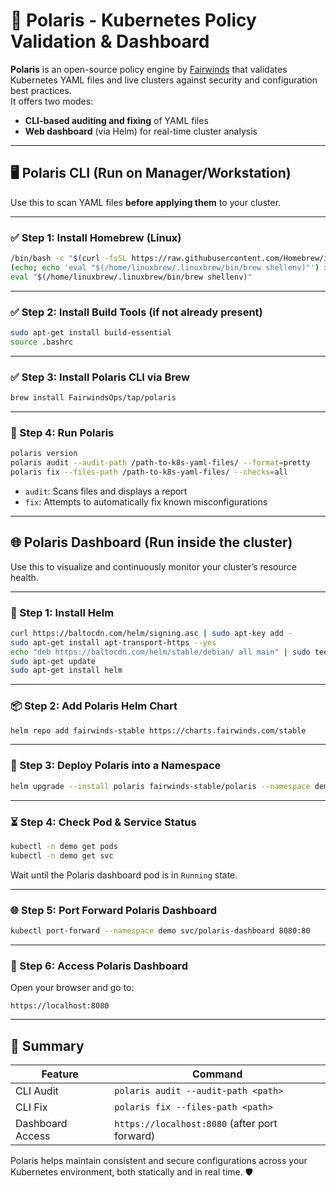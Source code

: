 # 🚦 Polaris - Kubernetes Policy Validation & Dashboard

**Polaris** is an open-source policy engine by [Fairwinds](https://www.fairwinds.com/) that validates Kubernetes YAML files and live clusters against security and configuration best practices.  
It offers two modes:

- **CLI-based auditing and fixing** of YAML files
- **Web dashboard** (via Helm) for real-time cluster analysis

---

## 🖥️ Polaris CLI (Run on Manager/Workstation)

Use this to scan YAML files **before applying them** to your cluster.

---

### ✅ Step 1: Install Homebrew (Linux)

```bash
/bin/bash -c "$(curl -fsSL https://raw.githubusercontent.com/Homebrew/install/HEAD/install.sh)"
(echo; echo 'eval "$(/home/linuxbrew/.linuxbrew/bin/brew shellenv)"') >> ~/.bashrc
eval "$(/home/linuxbrew/.linuxbrew/bin/brew shellenv)"
````

---

### ✅ Step 2: Install Build Tools (if not already present)

```bash
sudo apt-get install build-essential
source .bashrc
```

---

### ✅ Step 3: Install Polaris CLI via Brew

```bash
brew install FairwindsOps/tap/polaris
```

---

### 🚀 Step 4: Run Polaris

```bash
polaris version
polaris audit --audit-path /path-to-k8s-yaml-files/ --format=pretty
polaris fix --files-path /path-to-k8s-yaml-files/ --checks=all
```

* `audit`: Scans files and displays a report
* `fix`: Attempts to automatically fix known misconfigurations

---

## 🌐 Polaris Dashboard (Run inside the cluster)

Use this to visualize and continuously monitor your cluster’s resource health.

---

### 🔧 Step 1: Install Helm

```bash
curl https://baltocdn.com/helm/signing.asc | sudo apt-key add -
sudo apt-get install apt-transport-https --yes
echo "deb https://baltocdn.com/helm/stable/debian/ all main" | sudo tee /etc/apt/sources.list.d/helm-stable-debian.list
sudo apt-get update
sudo apt-get install helm
```

---

### 📦 Step 2: Add Polaris Helm Chart

```bash
helm repo add fairwinds-stable https://charts.fairwinds.com/stable
```

---

### 🚀 Step 3: Deploy Polaris into a Namespace

```bash
helm upgrade --install polaris fairwinds-stable/polaris --namespace demo --create-namespace
```

---

### ⏳ Step 4: Check Pod & Service Status

```bash
kubectl -n demo get pods
kubectl -n demo get svc
```

Wait until the Polaris dashboard pod is in `Running` state.

---

### 🌐 Step 5: Port Forward Polaris Dashboard

```bash
kubectl port-forward --namespace demo svc/polaris-dashboard 8080:80
```

---

### 🔎 Step 6: Access Polaris Dashboard

Open your browser and go to:

```
https://localhost:8080
```

---

## 📌 Summary

| Feature          | Command                                       |
| ---------------- | --------------------------------------------- |
| CLI Audit        | `polaris audit --audit-path <path>`           |
| CLI Fix          | `polaris fix --files-path <path>`             |
| Dashboard Access | `https://localhost:8080` (after port forward) |

Polaris helps maintain consistent and secure configurations across your Kubernetes environment, both statically and in real time. 🛡️


